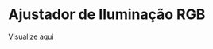 <h1>Ajustador de Iluminação RGB</h1>

<a href="https://brunosts94.github.io/MeuPortifolio/Proj.%20Ajustador%20RGB/index.html">
    <p>Visualize aqui</p>
</a>
